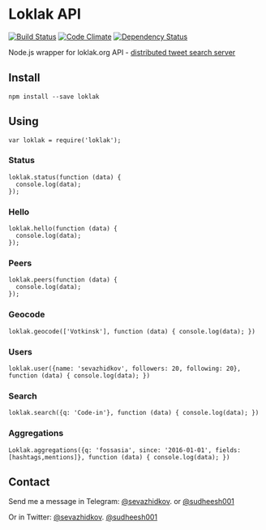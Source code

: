 # Loklak API
[![Build Status](https://travis-ci.org/loklak/loklak_nodejs_api.svg?branch=master)](https://travis-ci.org/loklak/loklak_nodejs_api)
[![Code Climate](https://codeclimate.com/github/sudheesh001/loklak-node/badges/gpa.svg)](https://codeclimate.com/github/sudheesh001/loklak-node)
[![Dependency Status](https://gemnasium.com/badges/github.com/loklak/loklak_nodejs_api.svg)](https://gemnasium.com/github.com/loklak/loklak_nodejs_api)

Node.js wrapper for loklak.org API - [distributed tweet search server](https://github.com/loklak/loklak_server)
## Install
```
npm install --save loklak
```
## Using
```
var loklak = require('loklak');
```
### Status
```
loklak.status(function (data) {
  console.log(data);
});
```
### Hello
```
loklak.hello(function (data) {
  console.log(data);
});
```
### Peers
```
loklak.peers(function (data) {
  console.log(data);
});
```
### Geocode
```
loklak.geocode(['Votkinsk'], function (data) { console.log(data); })
```
### Users
```
loklak.user({name: 'sevazhidkov', followers: 20, following: 20}, function (data) { console.log(data); })
```
### Search
```
loklak.search({q: 'Code-in'}, function (data) { console.log(data); })
```
### Aggregations
```
Loklak.aggregations({q: 'fossasia', since: '2016-01-01', fields: [hashtags,mentions]}, function (data) { console.log(data); })
```

## Contact
Send me a message in Telegram: [@sevazhidkov](https://telegram.me/sevazhidkov). or [@sudheesh001](https://telegram.me/sudheesh001)

Or in Twitter: [@sevazhidkov](https://twitter.com/sevazhidkov). [@sudheesh001](https://twitter.com/sudheesh001)
